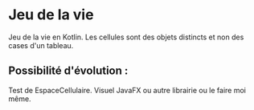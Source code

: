 
# Jeu de la vie

Jeu de la vie en Kotlin. Les cellules sont des objets distincts et non des cases d'un tableau.



## Possibilité d'évolution :

Test de EspaceCellulaire. Visuel JavaFX ou autre librairie ou le faire moi même.
